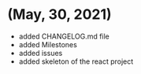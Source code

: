 # (May, 30, 2021)

- added CHANGELOG.md file
- added Milestones
- added issues
- added skeleton of the react project
